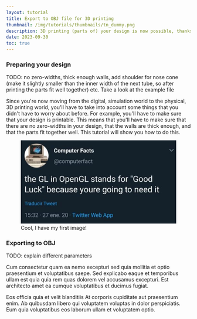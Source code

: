 ```yaml
---
layout: tutorial
title: Export to OBJ file for 3D printing
thumbnail: /img/tutorials/thumbnails/tn_dummy.png
description: 3D printing (parts of) your design is now possible, thanks to the OBJ export feature in OpenRocket. This tutorial will show you how to export your design to OBJ, and how to prepare it for 3D printing.
date: 2023-09-30
toc: true
---
```


### Preparing your design
TODO: no zero-widths, thick enough walls, add shoulder for nose cone (make it slightly smaller than the inner width of the next tube, so after printing the parts fit well together) etc.
Take a look at the example file

Since you're now moving from the digital, simulation world to the physical, 3D printing world, you'll have to take into account some things that you didn't have to worry about before. For example, you'll have to make sure that your design is printable. This means that you'll have to make sure that there are no zero-widths in your design, that the walls are thick enough, and that the parts fit together well. This tutorial will show you how to do this.

<figure class="enlargeable-image">
  <img src="/img/tutorials/tutorial1/cool_image.jpg" alt="<Interesting alt>" onclick="enlargeImage(this)">
  <figcaption>Cool, I have my first image!</figcaption>
</figure>

### Exporting to OBJ
TODO: explain different parameters



Cum consectetur quam ea nemo excepturi sed quia mollitia et optio praesentium et voluptatibus saepe. Sed explicabo eaque et temporibus ullam est quia quia rem quas dolorem vel accusamus excepturi. Est architecto amet ea cumque voluptatibus et ducimus fugiat.

Eos officia quia et velit blanditiis At corporis cupiditate aut praesentium enim. Ab quibusdam libero qui voluptatem voluptas in dolor perspiciatis. Eum quia voluptatibus eos laborum ullam et voluptatem optio.
